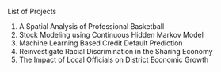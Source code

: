 List of Projects

1. A Spatial Analysis of Professional Basketball 
2. Stock Modeling using Continuous Hidden Markov Model 
3. Machine Learning Based Credit Default Prediction 
4. Reinvestigate Racial Discrimination in the Sharing Economy
5. The Impact of Local Officials on District Economic Growth
